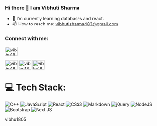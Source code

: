 ### Hi there 👋 I am Vibhuti Sharma

     
- 🌱 I’m currently learning databases and react.
- 📫 How to reach me: vibhutisharma483@gmail.com

<h3 align="left">Connect with me:</h3>
<p align="left">

<a href="https://www.linkedin.com/in/vibhuti-sharma-b94994241/" target="blank"><img align="center" src="https://raw.githubusercontent.com/rahuldkjain/github-profile-readme-generator/master/src/images/icons/Social/linked-in-alt.svg" alt="vibhu1805" height="30" width="40" /></a>


<a href="https://www.codechef.com/users/vibhu_1805" target="blank"><img align="center" src="https://cdn.jsdelivr.net/npm/simple-icons@3.1.0/icons/codechef.svg" alt="vibhu1805" height="30" width="40" /></a>
<a href="https://codeforces.com/profile/vibhutisharma483" target="blank"><img align="center" src="https://raw.githubusercontent.com/rahuldkjain/github-profile-readme-generator/master/src/images/icons/Social/codeforces.svg" alt="vibhu1805" height="30" width="40" /></a>
<a href="https://leetcode.com/vibhu_1805/" target="blank"><img align="center" src="https://raw.githubusercontent.com/rahuldkjain/github-profile-readme-generator/master/src/images/icons/Social/leet-code.svg" alt="vibhu1805" height="30" width="40" /></a>
</p>


# 💻 Tech Stack:
 ![C++](https://img.shields.io/badge/c++-%2300599C.svg?style=for-the-badge&logo=c%2B%2B&logoColor=white) ![JavaScript](https://img.shields.io/badge/javascript-%23323330.svg?style=for-the-badge&logo=javascript&logoColor=%23F7DF1E) ![React](https://img.shields.io/badge/react-%2320232a.svg?style=for-the-badge&logo=react&logoColor=%2361DAFB) ![CSS3](https://img.shields.io/badge/css3-%231572B6.svg?style=for-the-badge&logo=css3&logoColor=white) ![Markdown](https://img.shields.io/badge/markdown-%23000000.svg?style=for-the-badge&logo=markdown&logoColor=white) ![jQuery](https://img.shields.io/badge/jquery-%230769AD.svg?style=for-the-badge&logo=jquery&logoColor=white) ![NodeJS](https://img.shields.io/badge/node.js-6DA55F?style=for-the-badge&logo=node.js&logoColor=white) ![Bootstrap](![Bootstrap](https://img.shields.io/badge/bootstrap-%238511FA.svg?style=for-the-badge&logo=bootstrap&logoColor=white))  ![Next JS](https://img.shields.io/badge/Next-black?style=for-the-badge&logo=next.js&logoColor=white) 


vibhu1805

